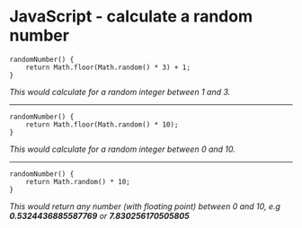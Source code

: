 # JavaScript -  calculate a random number

```
randomNumber() {
    return Math.floor(Math.random() * 3) + 1;
}
```

_This would calculate for a random integer between 1 and 3._

---

```
randomNumber() {
    return Math.floor(Math.random() * 10);
}
```

_This would calculate for a random integer between 0 and 10._

---

```
randomNumber() {
    return Math.random() * 10;
}
```

_This would return any number \(with floating point\) between 0 and 10, e.g **0.5324436885587769** or **7.830256170505805**_

